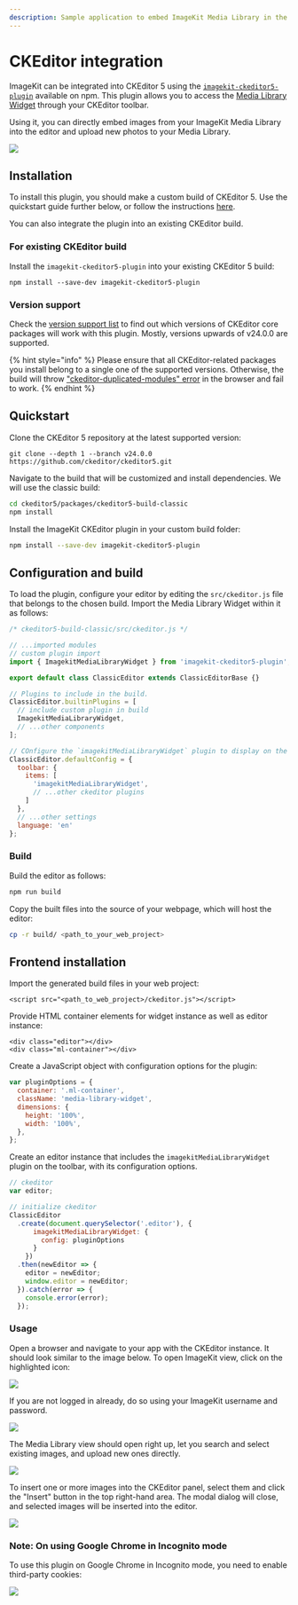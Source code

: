 ```yaml
---
description: Sample application to embed ImageKit Media Library in the CKEditor.
---
```


# CKEditor integration

ImageKit can be integrated into CKEditor 5 using the [`imagekit-ckeditor5-plugin`](https://www.npmjs.com/package/imagekit-ckeditor5-plugin) available on npm. This plugin allows you to access the [Media Library Widget](https://github.com/imagekit-developer/embeddable-media-library) through your CKEditor toolbar.

Using it, you can directly embed images from your ImageKit Media Library into the editor and upload new photos to your Media Library.

![](../../.gitbook/assets/01-mlw-ck.gif)

## Installation

To install this plugin, you should make a custom build of CKEditor 5. Use the quickstart guide further below, or follow the instructions [here](https://ckeditor.com/docs/ckeditor5/latest/builds/guides/development/custom-builds.html). 

You can also integrate the plugin into an existing CKEditor build.

### For existing CKEditor build

Install the `imagekit-ckeditor5-plugin` into your existing CKEditor 5 build:

```text
npm install --save-dev imagekit-ckeditor5-plugin
```

### Version support

Check the [version support list](https://github.com/imagekit-developer/ckeditor-plugin) to find out which versions of CKEditor core packages will work with this plugin. Mostly, versions upwards of v24.0.0 are supported.

{% hint style="info" %}
Please ensure that all CKEditor-related packages you install belong to a single one of the supported versions. Otherwise, the build will throw ["ckeditor-duplicated-modules" error](https://ckeditor.com/docs/ckeditor5/latest/framework/guides/support/error-codes.html#error-ckeditor-duplicated-modules) in the browser and fail to work.
{% endhint %}

## Quickstart

Clone the CKEditor 5 repository at the latest supported version:

```text
git clone --depth 1 --branch v24.0.0 https://github.com/ckeditor/ckeditor5.git
```

Navigate to the build that will be customized and install dependencies. We will use the classic build:

```bash
cd ckeditor5/packages/ckeditor5-build-classic
npm install
```

Install the ImageKit CKEditor plugin in your custom build folder:

```bash
npm install --save-dev imagekit-ckeditor5-plugin
```

## Configuration and build

To load the plugin, configure your editor by editing the `src/ckeditor.js` file that belongs to the chosen build. Import the Media Library Widget within it as follows:

```javascript
/* ckeditor5-build-classic/src/ckeditor.js */

// ...imported modules
// custom plugin import
import { ImagekitMediaLibraryWidget } from 'imagekit-ckeditor5-plugin';

export default class ClassicEditor extends ClassicEditorBase {}

// Plugins to include in the build.
ClassicEditor.builtinPlugins = [
  // include custom plugin in build
  ImagekitMediaLibraryWidget,
  // ...other components
];

// COnfigure the `imagekitMediaLibraryWidget` plugin to display on the editor toolbar
ClassicEditor.defaultConfig = {
  toolbar: {
    items: [
      'imagekitMediaLibraryWidget',
      // ...other ckeditor plugins
    ]
  },
  // ...other settings
  language: 'en'
};
```

### Build

Build the editor as follows:

```bash
npm run build
```

Copy the built files into the source of your webpage, which will host the editor:

```bash
cp -r build/ <path_to_your_web_project>
```

## Frontend installation

Import the generated build files in your web project:

```markup
<script src="<path_to_web_project>/ckeditor.js"></script>
```

Provide HTML container elements for widget instance as well as editor instance:

```markup
<div class="editor"></div>
<div class="ml-container"></div>
```

Create a JavaScript object with configuration options for the plugin:

```javascript
var pluginOptions = {
  container: '.ml-container',
  className: 'media-library-widget',
  dimensions: {
    height: '100%',
    width: '100%',
  },
};
```

Create an editor instance that includes the `imagekitMediaLibraryWidget` plugin on the toolbar, with its configuration options.

```javascript
// ckeditor
var editor;

// initialize ckeditor
ClassicEditor
  .create(document.querySelector('.editor'), {
      imagekitMediaLibraryWidget: {
        config: pluginOptions
      }
    })
  .then(newEditor => {
    editor = newEditor;
    window.editor = newEditor;
  }).catch(error => {
    console.error(error);
  });
```

### Usage <a id="usage"></a>

Open a browser and navigate to your app with the CKEditor instance. It should look similar to the image below. To open ImageKit view, click on the highlighted icon:

![](../../.gitbook/assets/ckeditor-1.png)

If you are not logged in already, do so using your ImageKit username and password.

![](../../.gitbook/assets/ckeditor-2.png)

The Media Library view should open right up, let you search and select existing images, and upload new ones directly.

![](../../.gitbook/assets/ckeditor-3.png)

To insert one or more images into the CKEditor panel, select them and click the "Insert" button in the top right-hand area. The modal dialog will close, and selected images will be inserted into the editor.

![](../../.gitbook/assets/ckeditor-4.png)

### **Note: On using Google Chrome in Incognito mode**

To use this plugin on Google Chrome in Incognito mode, you need to enable third-party cookies:

![](../../.gitbook/assets/07-mlw-incognito-sm.png)

